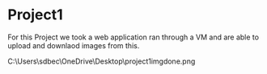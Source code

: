 # Project1

For this Project we took a web application ran through a VM and are able to upload and downlaod images from this.

C:\Users\sdbec\OneDrive\Desktop\project1imgdone.png
